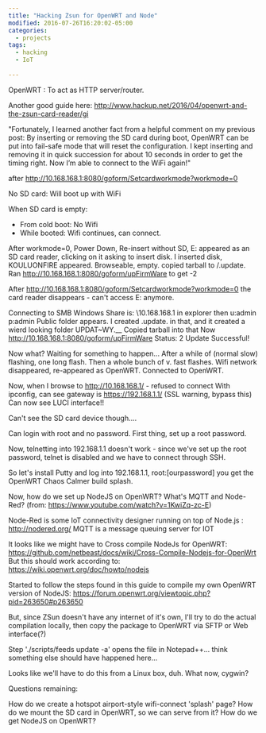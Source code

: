 ```yaml
---
title: "Hacking Zsun for OpenWRT and Node"
modified: 2016-07-26T16:20:02-05:00
categories:  
  - projects  
tags:  
  - hacking
  - IoT
  
---
```


OpenWRT : To act as HTTP server/router.

Another good guide here: http://www.hackup.net/2016/04/openwrt-and-the-zsun-card-reader/gi

"Fortunately, I learned another fact from a helpful comment on my previous post: By inserting or removing the SD card during boot, OpenWRT can be put into fail-safe mode that will reset the configuration. I kept inserting and removing it in quick succession for about 10 seconds in order to get the timing right. Now I’m able to connect to the WiFi again!"


after http://10.168.168.1:8080/goform/Setcardworkmode?workmode=0

No SD card: Will boot up with WiFi

When SD card is empty:
 - From cold boot: No Wifi
 - While booted: Wifi continues, can connect.
 
After workmode=0, Power Down, Re-insert without SD, E: appeared as an SD card reader, clicking on it asking to insert disk.
I inserted disk, KOULUONFIRE appeared.
Browseable, empty.
copied tarball to /.update.
Ran http://10.168.168.1:8080/goform/upFirmWare to get -2

After http://10.168.168.1:8080/goform/Setcardworkmode?workmode=0 the card reader disappears - can't access E: anymore.

Connecting to SMB Windows Share is: \\10.168.168.1 in explorer then u:admin p:admin
Public folder appears.
I created .update. in that, and it created a wierd looking folder UPDAT~WY.__
Copied tarball into that
Now http://10.168.168.1:8080/goform/upFirmWare
Status: 2  Update Successful!

Now what? Waiting for something to happen...
After a while of (normal slow) flashing, one long flash. Then a whole bunch of v. fast flashes.
Wifi network disappeared, re-appeared as OpenWRT.
Connected to OpenWRT.

Now, when I browse to http://10.168.168.1/ - refused to connect
With ipconfig, can see gateway is https://192.168.1.1/ (SSL warning, bypass this)
Can now see LUCI interface!!

Can't see the SD card device though....

Can login with root and no password. First thing, set up a root password.



Now, telnetting into 192.168.1.1 doesn't work - since we've set up the root password, telnet is disabled and we have to connect through SSH.

So let's install Putty and log into 192.168.1.1, root:[ourpassword] you get the OpenWRT Chaos Calmer build splash.





Now, how do we set up NodeJS on OpenWRT?
What's MQTT and Node-Red? (from: https://www.youtube.com/watch?v=1KwiZq-zc-E)

Node-Red is some IoT connectivity designer running on top of Node.js : http://nodered.org/
MQTT is a message queuing server for IOT

It looks like we might have to Cross compile NodeJs for OpenWRT: https://github.com/netbeast/docs/wiki/Cross-Compile-Nodejs-for-OpenWrt
But this should work according to: https://wiki.openwrt.org/doc/howto/nodejs

Started to follow the steps found in this guide to compile my own OpenWRT version of NodeJS:
https://forum.openwrt.org/viewtopic.php?pid=263650#p263650

But, since ZSun doesn't have any internet of it's own, I'll try to do the actual compilation locally, then copy the package to OpenWRT via SFTP or Web interface(?)

Step './scripts/feeds update -a' opens the file in Notepad++... think something else should have happened here...

Looks like we'll have to do this from a Linux box, duh.
What now, cygwin?



Questions remaining:

How do we create a hotspot airport-style wifi-connect 'splash' page?
How do we mount the SD card in OpenWRT, so we can serve from it?
How do we get NodeJS on OpenWRT?